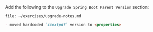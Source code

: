 Add the following to the `Upgrade Spring Boot Parent Version` section:

```editor:open-file
file: ~/exercises/upgrade-notes.md
```

```markdown
- moved hardcoded `itextpdf` version to <properties>
```
